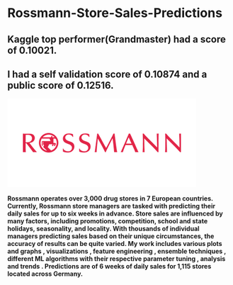 # Rossmann-Store-Sales-Predictions

## Kaggle top performer(Grandmaster) had a score of 0.10021.
## I had a self validation score of 0.10874 and a public score of 0.12516.
![Rossmann](rossmann.png)  

**Rossmann operates over 3,000 drug stores in 7 European countries. Currently, Rossmann store managers are tasked with predicting their daily sales for up to six weeks in advance. Store sales are influenced by many factors, including promotions, competition, school and state holidays, seasonality, and locality. With thousands of individual managers predicting sales based on their unique circumstances, the accuracy of results can be quite varied.
 My work includes various plots and graphs , visualizations , feature engineering , ensemble techniques , different ML algorithms with their respective parameter tuning , analysis and trends .
 Predictions are of 6 weeks of daily sales for 1,115 stores located across Germany.**
  
     
      
        
